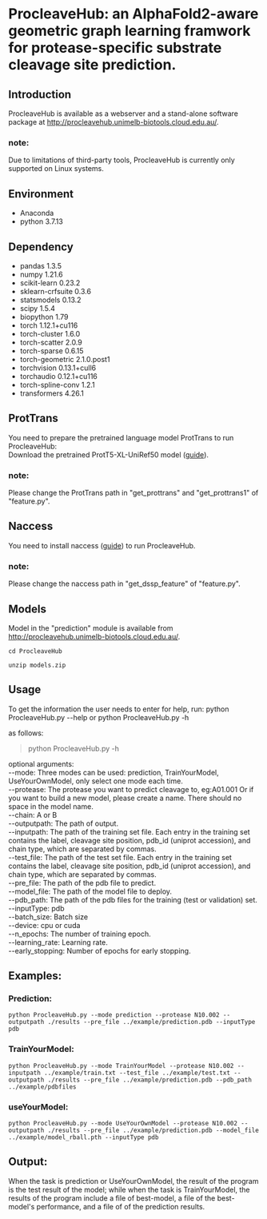# ProcleaveHub: an AlphaFold2-aware geometric graph learning framwork for protease-specific substrate cleavage site prediction.
## Introduction
ProcleaveHub is available as a webserver and a stand-alone software package at http://procleavehub.unimelb-biotools.cloud.edu.au/.

### note:
Due to limitations of third-party tools, ProcleaveHub is currently only supported on Linux systems.

## Environment
* Anaconda
* python 3.7.13

## Dependency

* pandas    1.3.5
* numpy		1.21.6
* scikit-learn    0.23.2
* sklearn-crfsuite    0.3.6
* statsmodels    0.13.2
* scipy    1.5.4
* biopython    1.79
* torch    1.12.1+cu116
* torch-cluster    1.6.0
* torch-scatter    2.0.9
* torch-sparse    0.6.15
* torch-geometric    2.1.0.post1
* torchvision    0.13.1+cull6
* torchaudio    0.12.1+cu116
* torch-spline-conv    1.2.1
* transformers    4.26.1

## ProtTrans
You need to prepare the pretrained language model ProtTrans to run ProcleaveHub:  
Download the pretrained ProtT5-XL-UniRef50 model ([guide](https://github.com/agemagician/ProtTrans)). 
### note:
Please change the ProtTrans path in "get_prottrans" and "get_prottrans1" of "feature.py".

## Naccess
You need to install naccess ([guide](http://www.bioinf.manchester.ac.uk/naccess/)) to run ProcleaveHub.

### note:
Please change the naccess path in "get_dssp_feature" of "feature.py".

## Models
Model in the "prediction" module is available from http://procleavehub.unimelb-biotools.cloud.edu.au/.

```cd ProcleaveHub```

```unzip models.zip```

## Usage

To get the information the user needs to enter for help, run:
    python ProcleaveHub.py --help
 or
    python ProcleaveHub.py -h

as follows:

>python ProcleaveHub.py -h

optional arguments:  
  --mode:        Three modes can be used: prediction, TrainYourModel, UseYourOwnModel, only select one mode each time.  
  --protease:        The protease you want to predict cleavage to, eg:A01.001 Or if you want to build a new model, please create a name. There should no space in the model name.  
  --chain:        A or B  
  --outputpath:        The path of output.  
  --inputpath:        The path of the training set file. Each entry in the training set contains the label, cleavage site position, pdb_id (uniprot accession), and chain type, which are separated by commas.  
  --test_file:        The path of the test set file. Each entry in the training set contains the label, cleavage site position, pdb_id (uniprot accession), and chain type, which are separated by commas.  
  --pre_file:        The path of the pdb file to predict.  
  --model_file:        The path of the model file to deploy.  
  --pdb_path:        The path of the pdb files for the training (test or validation) set.  
  --inputType:        pdb  
  --batch_size:        Batch size  
  --device:        cpu or cuda  
  --n_epochs:        The number of training epoch.  
  --learning_rate:        Learning rate.  
  --early_stopping:        Number of epochs for early stopping.  

## Examples:

### Prediction:
```python ProcleaveHub.py --mode prediction --protease N10.002 --outputpath ./results --pre_file ../example/prediction.pdb --inputType pdb```
### TrainYourModel:
```python ProcleaveHub.py --mode TrainYourModel --protease N10.002 --inputpath ../example/train.txt --test_file ../example/test.txt --outputpath ./results --pre_file ../example/prediction.pdb --pdb_path ../example/pdbfiles```
### useYourModel:
```python ProcleaveHub.py --mode UseYourOwnModel --protease N10.002 --outputpath ./results --pre_file ../example/prediction.pdb --model_file ../example/model_rball.pth --inputType pdb```
## Output:
When the task is prediction or UseYourOwnModel, the result of the program is the test result of the model; while when the task is TrainYourModel, the results of the program include a file of best-model, a file of the best-model's performance, and a file of of the prediction results.
